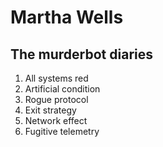 # Martha Wells
## The murderbot diaries  
1. All systems red
2. Artificial condition 
3. Rogue protocol 
4. Exit strategy 
5. Network effect 
6. Fugitive telemetry 